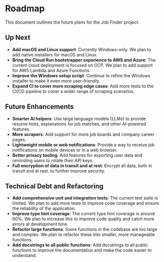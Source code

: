 # Roadmap

This document outlines the future plans for the Job Finder project.

## Up Next

*   **Add macOS and Linux support**: Currently Windows-only. We plan to add native installers for macOS and Linux.
*   **Bring the Cloud Run bootstrapper experience to AWS and Azure**: The current cloud deployment is focused on GCP. We plan to add support for AWS Lambda and Azure Functions.
*   **Improve the Windows setup script**: Continue to refine the Windows installer to make it even more user-friendly.
*   **Expand CI to cover more scraping edge cases**: Add more tests to the CI/CD pipeline to cover a wider range of scraping scenarios.

## Future Enhancements

*   **Smarter AI helpers**: Use large language models (LLMs) to provide resume hints, explanations for job matches, and other AI-powered features.
*   **More scrapers**: Add support for more job boards and company career pages.
*   **Lightweight mobile or web notifications**: Provide a way to receive job notifications on mobile devices or in a web browser.
*   **Better privacy tooling**: Add features for exporting user data and reminding users to rotate their API keys.
*   **Full encryption of data in transit and at rest**: Encrypt all data, both in transit and at rest, to further improve security.

## Technical Debt and Refactoring

*   **Add comprehensive unit and integration tests**: The current test suite is limited. We plan to add more tests to improve code coverage and ensure the reliability of the application.
*   **Improve type hint coverage**: The current type hint coverage is around 60%. We plan to increase this to improve code quality and catch more errors at development time.
*   **Refactor large functions**: Some functions in the codebase are too large and complex. We plan to refactor these into smaller, more manageable functions.
*   **Add docstrings to all public functions**: Add docstrings to all public functions to improve the documentation and make the code easier to understand.
